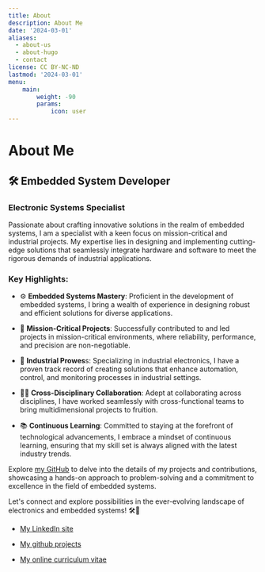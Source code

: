 ```yaml
---
title: About
description: About Me
date: '2024-03-01'
aliases:
  - about-us
  - about-hugo
  - contact
license: CC BY-NC-ND
lastmod: '2024-03-01'
menu:
    main: 
        weight: -90
        params:
            icon: user
---
```


# About Me

## 🛠️ Embedded System Developer

###  Electronic Systems Specialist

Passionate about crafting innovative solutions in the realm of embedded systems, I am a specialist with a keen focus on mission-critical and industrial projects. My expertise lies in designing and implementing cutting-edge solutions that seamlessly integrate hardware and software to meet the rigorous demands of industrial applications.

### Key Highlights:

 - ⚙️ **Embedded Systems Mastery**: Proficient in the development of embedded systems, I bring a wealth of experience in designing robust and efficient solutions for diverse applications.

 - 🛬 **Mission-Critical Projects**: Successfully contributed to and led projects in mission-critical environments, where reliability, performance, and precision are non-negotiable.

 - 🦾 **Industrial Prowes**s: Specializing in industrial electronics, I have a proven track record of creating solutions that enhance automation, control, and monitoring processes in industrial settings.

 - 👨‍🔬 **Cross-Disciplinary Collaboration**: Adept at collaborating across disciplines, I have worked seamlessly with cross-functional teams to bring multidimensional projects to fruition.

 - 📚 **Continuous Learning**: Committed to staying at the forefront of technological advancements, I embrace a mindset of continuous learning, ensuring that my skill set is always aligned with the latest industry trends.

Explore [my GitHub](https://github.com/martinribelotta) to delve into the details of my projects and contributions, showcasing a hands-on approach to problem-solving and a commitment to excellence in the field of embedded systems.

Let's connect and explore possibilities in the ever-evolving landscape of electronics and embedded systems! 🛠️🔧

 - [My LinkedIn site](https://www.linkedin.com/in/martin-ribelotta/)

 - [My github projects](https://github.com/martinribelotta)

 - [My online curriculum vitae](https://www.overleaf.com/read/whtrnrxtxyfz#4dd415)
